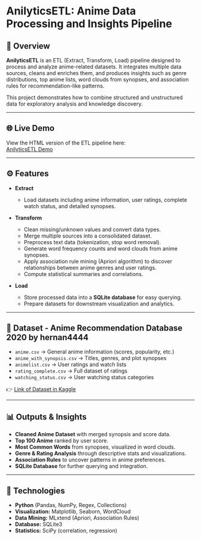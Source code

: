 # AnilyticsETL: Anime Data Processing and Insights Pipeline  

## 📌 Overview  
**AnilyticsETL** is an ETL (Extract, Transform, Load) pipeline designed to process and analyze anime-related datasets. It integrates multiple data sources, cleans and enriches them, and produces insights such as genre distributions, top anime lists, word clouds from synopses, and association rules for recommendation-like patterns.  

This project demonstrates how to combine structured and unstructured data for exploratory analysis and knowledge discovery.  

---

## 🌐 Live Demo
View the HTML version of the ETL pipeline here:  
[AnilyticsETL Demo](https://bubblipathic.github.io/AnilyticsETL/AnilyticsETL.html)

---

## ⚙️ Features  
- **Extract**  
  - Load datasets including anime information, user ratings, complete watch status, and detailed synopses.  

- **Transform**  
  - Clean missing/unknown values and convert data types.  
  - Merge multiple sources into a consolidated dataset.  
  - Preprocess text data (tokenization, stop word removal).  
  - Generate word frequency counts and word clouds from anime synopses.  
  - Apply association rule mining (Apriori algorithm) to discover relationships between anime genres and user ratings.  
  - Compute statistical summaries and correlations.  

- **Load**  
  - Store processed data into a **SQLite database** for easy querying.  
  - Prepare datasets for downstream visualization and analytics.  

---

## 📂 Dataset - Anime Recommendation Database 2020 by hernan4444
- `anime.csv` → General anime information (scores, popularity, etc.)  
- `anime_with_synopsis.csv` → Titles, genres, and plot synopses  
- `animelist.csv` → User ratings and watch lists  
- `rating_complete.csv` → Full dataset of ratings  
- `watching_status.csv` → User watching status categories  

👉 [Link of Dataset in Kaggle](https://www.kaggle.com/datasets/hernan4444/anime-recommendation-database-2020)

---

## 📊 Outputs & Insights  
- **Cleaned Anime Dataset** with merged synopsis and score data.  
- **Top 100 Anime** ranked by user score.  
- **Most Common Words** from synopses, visualized in word clouds.  
- **Genre & Rating Analysis** through descriptive stats and visualizations.  
- **Association Rules** to uncover patterns in anime preferences.  
- **SQLite Database** for further querying and integration.  

---

## 🚀 Technologies  
- **Python** (Pandas, NumPy, Regex, Collections)  
- **Visualization:** Matplotlib, Seaborn, WordCloud  
- **Data Mining:** MLxtend (Apriori, Association Rules)  
- **Database:** SQLite3  
- **Statistics:** SciPy (correlation, regression)  


